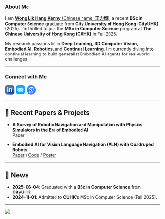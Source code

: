 ### About Me

I am [**Wong Lik Hang Kenny** (Chinese name: **王力恒**)](https://kenn3o3.github.io/), a recent **BSc in Computer Science** graduate from **City University of Hong Kong (CityUHK)** (2025). I’m thrilled to join the **MSc in Computer Science** program at **The Chinese University of Hong Kong (CUHK)** in Fall 2025.

My research passions lie in **Deep Learning**, **3D Computer Vision**, **Embodied AI**, **Robotics**, and **Continual Learning**. I’m currently diving into continual learning to build generalist Embodied AI agents for real-world challenges.

---

### Connect with Me
<p>
  <a href="https://www.linkedin.com/in/kennywlh"><img src="./files/icon/linkedin.png" height="30px"></a>
  <a href="mailto:klhwong3@outlook.com"><img src="./files/icon/email.png" height="32px"></a>
  <a href="https://scholar.google.com/citations?user=oJb-iNQAAAAJ"><img src="./files/icon/google_scholar.png" height="30px"></a>
</p>

---

## 🚀 Recent Papers & Projects
- **A Survey of Robotic Navigation and Manipulation with Physics Simulators in the Era of Embodied AI**  
  [Paper](https://arxiv.org/abs/2505.01458)  

- **Embodied AI for Vision Language Navigation (VLN) with Quadruped Robots**  
  [Paper](https://www.researchgate.net/publication/390799350_Advancing_Vision-Language_Navigation_for_Quadruped_Robots_A_Novel_Model_and_Dataset_for_Real-World_Applications) / [Code](https://github.com/Kenn3o3/FYP-Navigator) / [Poster](https://kenn3o3.github.io/files/fyp-navigator/poster.pdf)

---

## 📰 News
- **2025-06-04**: Graduated with a **BSc in Computer Science** from **CityUHK**!
- **2024-11-01**: Admitted to **CUHK**’s MSc in Computer Science (Fall 2025).

---
<p>
<a href="https://visitorbadge.io/status?path=https%3A%2F%2Fgithub.com%2FKenn3o3%2F"><img src="https://api.visitorbadge.io/api/daily?path=https%3A%2F%2Fgithub.com%2FKenn3o3%2F&label=VISITORS%20TODAY&countColor=%2337d67a&labelStyle=upper" /></a>
</p>
